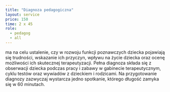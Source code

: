 ```yaml
---
title: "Diagnoza pedagogiczna"
layout: service
price: 150
time: 2 x 45
role:
  - pedagog
  - all
---
```


ma na celu ustalenie, czy w rozwoju funkcji poznawczych dziecka pojawiają się trudności, wskazanie ich przyczyn, wpływu na życie dziecka oraz ocenę możliwości ich skutecznej terapeutyzacji. Pełna diagnoza składa się z obserwacji dziecka podczas pracy i zabawy w gabinecie terapeutycznym, cyklu testów oraz wywiadów z dzieckiem i rodzicami. Na przygotowanie diagnozy zazwyczaj wystarcza jedno spotkanie, którego długość zamyka się w 60 minutach.

